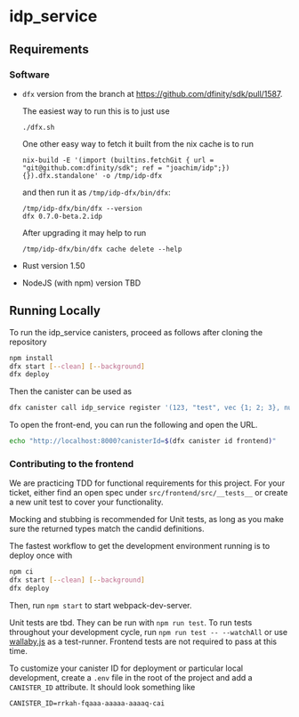# idp_service

## Requirements

### Software

- `dfx` version from the branch at https://github.com/dfinity/sdk/pull/1587.

  The easiest way to run this is to just use

  ```
  ./dfx.sh
  ```

  One other easy way to fetch it built from the nix cache is to run

  ```
  nix-build -E '(import (builtins.fetchGit { url = "git@github.com:dfinity/sdk"; ref = "joachim/idp";}) {}).dfx.standalone' -o /tmp/idp-dfx
  ```

  and then run it as `/tmp/idp-dfx/bin/dfx`:

  ```
  /tmp/idp-dfx/bin/dfx --version
  dfx 0.7.0-beta.2.idp
  ```

  After upgrading it may help to run

  ```
  /tmp/idp-dfx/bin/dfx cache delete --help
  ```

- Rust version 1.50

- NodeJS (with npm) version TBD

## Running Locally

To run the idp_service canisters, proceed as follows after cloning the repository

```bash
npm install
dfx start [--clean] [--background]
dfx deploy
```

Then the canister can be used as

```bash
dfx canister call idp_service register '(123, "test", vec {1; 2; 3}, null)'
```

To open the front-end, you can run the following and open the URL.

```bash
echo "http://localhost:8000?canisterId=$(dfx canister id frontend)"
```

### Contributing to the frontend

We are practicing TDD for functional requirements for this project. For your ticket, either find an open spec under `src/frontend/src/__tests__` or create a new unit test to cover your functionality.

Mocking and stubbing is recommended for Unit tests, as long as you make sure the returned types match the candid definitions.

The fastest workflow to get the development environment running is to deploy once with

```bash
npm ci
dfx start [--clean] [--background]
dfx deploy
```

Then, run `npm start` to start webpack-dev-server.

Unit tests are tbd. They can be run with `npm run test`. To run tests throughout your development cycle, run `npm run test -- --watchAll` or use [wallaby.js](https://wallabyjs.com/) as a test-runner. Frontend tests are not required to pass at this time.

To customize your canister ID for deployment or particular local development, create a `.env` file in the root of the project and add a `CANISTER_ID` attribute. It should look something like

```
CANISTER_ID=rrkah-fqaaa-aaaaa-aaaaq-cai
```
